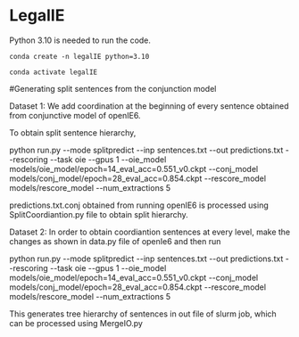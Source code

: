 # LegalIE

Python 3.10 is needed to run the code.

`conda create -n legalIE python=3.10`

`conda activate legalIE`

#Generating split sentences from the conjunction model

Dataset 1: We add coordination at the beginning of every sentence obtained from conjunctive model of openIE6.

To obtain split sentence hierarchy, 

python run.py --mode splitpredict --inp sentences.txt --out predictions.txt --rescoring --task oie --gpus 1 --oie_model models/oie_model/epoch=14_eval_acc=0.551_v0.ckpt --conj_model models/conj_model/epoch=28_eval_acc=0.854.ckpt --rescore_model models/rescore_model --num_extractions 5 

predictions.txt.conj obtained from running openIE6 is processed using SplitCoordiantion.py file to obtain split hierarchy.

Dataset 2: In order to obtain coordiantion sentences at every level, make the changes as shown in data.py file of openIe6 and then run

python run.py --mode splitpredict --inp sentences.txt --out predictions.txt --rescoring --task oie --gpus 1 --oie_model models/oie_model/epoch=14_eval_acc=0.551_v0.ckpt --conj_model models/conj_model/epoch=28_eval_acc=0.854.ckpt --rescore_model models/rescore_model --num_extractions 5 

This generates tree hierarchy of sentences in out file of slurm job, which can be processed using MergeIO.py



